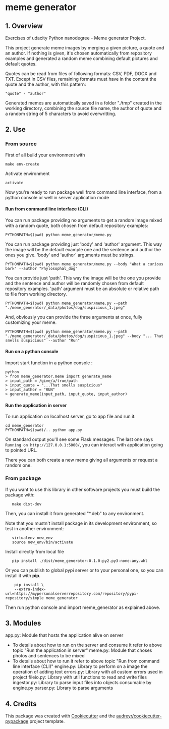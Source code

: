 # meme generator

## 1. Overview

Exercises of udacity Python nanodegree - Meme generator Project.

This project generate meme images by merging a given picture, a quote and an
author. If nothing is given, it's chosen automatically from repository examples
and generated a random meme combining default pictures and default quotes. 

Quotes can be read from files of following formats: CSV, PDF, DOCX and TXT. Except in CSV files, remaining formats must have in the content the quote and
the author, with this pattern:

```
"quote" - "author"
```

Generated memes are automatically saved in a folder "./tmp" created in the working directory, combining the source file name, the author of quote and a 
random string of 5 characters to avoid overwritting.

## 2. Use


### From source

First of all build your environment with

```
make env-create
```
Activate environment
```
activate
```

Now you're ready to run package well from command line interface, from
a python console or well in server application mode

#### Run from command line interface (CLI)

You can run package providing no arguments to get a random image mixed with a random
quote, both chosen from default repository examples:

```
PYTHONPATH=$(pwd) python meme_generator/meme.py
```

You can run package providing just 'body' and 'author' argument. This way the 
image will be the default example one and the sentence and author the ones you
give. 'body' and 'author' arguments must be strings.

```
PYTHONPATH=$(pwd) python meme_generator/meme.py --body "What a curious bark" --author "Phylosophal_dog"
```

You can provide just 'path'. This way the image will be the one you provide and
the sentence and author will be randomly chosen from default repository examples.
'path' argument must be an absolute or relative path to file from working directory.

```
PYTHONPATH=$(pwd) python meme_generator/meme.py --path "./meme_generator/_data/photos/dog/suspicious_1.jpeg"
```

And, obviously you can provide the three arguments at once, fully customizing 
your meme.

```
PYTHONPATH=$(pwd) python meme_generator/meme.py --path "./meme_generator/_data/photos/dog/suspicious_1.jpeg" --body "... That smells suspicious" --author "Run"
```

#### Run on a python console

Import start function in a python console :

```
python
> from meme_generator.meme import generate_meme
> input_path = /give/a/true/path
> input_quote = "...That smells suspicious"
> input_author = "RUN"
> generate_meme(input_path, input_quote, input_author)
```

#### Run the application in server

To run application on localhost server, go to app file and run it:

```
cd meme_generator
PYTHONPATH=$(pwd)/.. python app.py
```

On standard output you'll see some Flask messages. The last one says  `Running on http://127.0.0.1:5000/`, you can interact with application going to pointed URL.

There you can both create a new meme giving all arguments or request a random one.

### From package

If you want to use this library in other software projects you must build the package with:
```
   make dist-dev
```

Then, you can install it from generated "*.deb" to any environment. 

Note that you mustn't install package in its development environment, so test
in another environment:

```
   virtualenv new_env
   source new_env/bin/activate
```

Install directly from local file

```
   pip install ./dist/meme_generator-0.1.0-py2.py3-none-any.whl
```

Or you can publish to global pypi server or to your personal one, so you can install it with **pip**.

``` shell
    pip install \
    --extra-index-url=https://mypersonalserverrepository.com/repository/pypi-repository/simple meme_generator
```

Then run python console and import meme_generator as explained above.


## 3. Modules

app.py: Module that hosts the application alive on server
- To details about how to run on the server and consume it refer to above topic
"Run the application in server"
meme.py: Module that choses photos and sentences to be mixed
- To details about how to run it refer to above topic "Run from command line interface (CLI)"
engine.py: Library to perform on a image the operation of adding text
errors.py: Library with all custom errors used in project
fileio.py: Library with util functions to read and write files
ingestor.py: Library to parse input files into objects consumable by engine.py
parser.py: Library to parse arguments 


## 4. Credits

This package was created with [Cookiecutter](https://github.com/audreyr/cookiecutter) and the
[audreyr/cookiecutter-pypackage](https://github.com/audreyr/cookiecutter-pypackage) project template.
